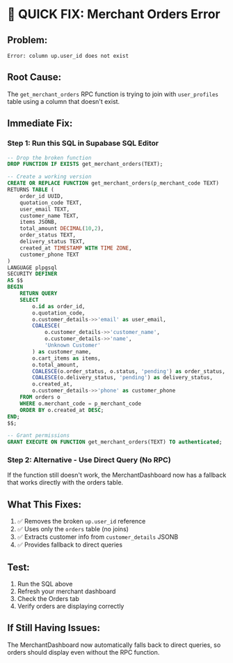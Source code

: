 # 🚨 QUICK FIX: Merchant Orders Error

## **Problem:**
```
Error: column up.user_id does not exist
```

## **Root Cause:**
The `get_merchant_orders` RPC function is trying to join with `user_profiles` table using a column that doesn't exist.

## **Immediate Fix:**

### **Step 1: Run this SQL in Supabase SQL Editor**
```sql
-- Drop the broken function
DROP FUNCTION IF EXISTS get_merchant_orders(TEXT);

-- Create a working version
CREATE OR REPLACE FUNCTION get_merchant_orders(p_merchant_code TEXT)
RETURNS TABLE (
    order_id UUID,
    quotation_code TEXT,
    user_email TEXT,
    customer_name TEXT,
    items JSONB,
    total_amount DECIMAL(10,2),
    order_status TEXT,
    delivery_status TEXT,
    created_at TIMESTAMP WITH TIME ZONE,
    customer_phone TEXT
)
LANGUAGE plpgsql
SECURITY DEFINER
AS $$
BEGIN
    RETURN QUERY
    SELECT 
        o.id as order_id,
        o.quotation_code,
        o.customer_details->>'email' as user_email,
        COALESCE(
            o.customer_details->>'customer_name',
            o.customer_details->>'name',
            'Unknown Customer'
        ) as customer_name,
        o.cart_items as items,
        o.total_amount,
        COALESCE(o.order_status, o.status, 'pending') as order_status,
        COALESCE(o.delivery_status, 'pending') as delivery_status,
        o.created_at,
        o.customer_details->>'phone' as customer_phone
    FROM orders o
    WHERE o.merchant_code = p_merchant_code
    ORDER BY o.created_at DESC;
END;
$$;

-- Grant permissions
GRANT EXECUTE ON FUNCTION get_merchant_orders(TEXT) TO authenticated;
```

### **Step 2: Alternative - Use Direct Query (No RPC)**
If the function still doesn't work, the MerchantDashboard now has a fallback that works directly with the orders table.

## **What This Fixes:**
1. ✅ Removes the broken `up.user_id` reference
2. ✅ Uses only the `orders` table (no joins)
3. ✅ Extracts customer info from `customer_details` JSONB
4. ✅ Provides fallback to direct queries

## **Test:**
1. Run the SQL above
2. Refresh your merchant dashboard
3. Check the Orders tab
4. Verify orders are displaying correctly

## **If Still Having Issues:**
The MerchantDashboard now automatically falls back to direct queries, so orders should display even without the RPC function.






